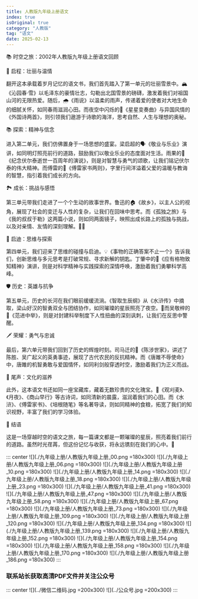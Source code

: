 ```yaml
---
title: 人教版九年级上册语文
index: true
isOriginal: true
category: "人教版"
tag: "语文"
date: 2025-02-13
---
```


📚 时空之旅：2002年人教版九年级上册语文回顾

🌟 启程：壮丽与温情

翻开这本承载着岁月记忆的语文书，我们首先踏入了第一单元的壮丽雪景中。🏔️《沁园春·雪》以毛泽东的豪情壮志，勾勒出北国雪景的磅礴，激发着我们对祖国山河的无限热爱。随后，🌧️《雨说》以温柔的雨声，传递着爱的使者对大地生命的细腻关怀，如同春雨滋润心田。而夜空中闪烁的🌟《星星变奏曲》与异国风情的《外国诗两首》，则引领我们遨游于诗歌的海洋，思考自然、人生与理想的奥秘。

📚 探索：精神与信念

进入第二单元，我们仿佛置身于一场思想的盛宴。梁启超的🗣️《敬业与乐业》演讲，如同明灯照亮前行的道路，鼓励我们以敬业乐业的态度面对生活。雨果的🎤《纪念伏尔泰逝世一百周年的演说》，则是对智慧与勇气的颂歌，让我们铭记伏尔泰的伟大精神。而傅雷的💌《傅雷家书两则》，字里行间洋溢着父爱的温暖与教诲的智慧，指引着我们成长的方向。

🏞️ 成长：挑战与感悟

第三单元带我们走进了一个个生动的故事世界。鲁迅的🏠《故乡》，以主人公的视角，展现了社会的变迁与人性的复杂，让我们在回味中思考。而《孤独之旅》与《我的叔叔于勒》这两篇小说，则如同两面镜子，映照出成长路上的孤独与挑战，以及对亲情、友情的深刻理解。👭👬

🧠 启迪：思维与探索

第四单元，我们迎来了思维的碰撞与启迪。💡《事物的正确答案不止一个》告诉我们，创新思维与多元思考是打破常规、寻求新解的钥匙。丁肇中的🔬《应有格物致知精神》演讲，则是对科学精神与实践探索的深情呼唤，激励着我们勇攀科学高峰。

🛡️ 历史：英雄与抗争

第五单元，历史的长河在我们眼前缓缓流淌。《智取生辰纲》从《水浒传》中摘取，梁山好汉的智勇双全与团结协作，如同璀璨的星辰照亮了夜空。🌌而吴敬梓的📜《范进中举》，则是对封建科举制度下人性扭曲的深刻讽刺，让我们在反思中警醒。

🗡️ 荣耀：勇气与忠诚

最后，第六单元带我们回到了历史的辉煌时刻。司马迁的📜《陈涉世家》，讲述了陈胜、吴广起义的英勇事迹，展现了古代农民的反抗精神。而《唐雎不辱使命》中，唐雎的机智勇敢与爱国情怀，如同利剑般穿透时空，激励着我们为正义而战。

📖 尾声：文化的滋养

此外，这本语文书还如同一座宝藏库，藏着无数珍贵的文化瑰宝。🌸《观刈麦》、《月夜》、《商山早行》等古诗词，如同清新的晨露，滋润着我们的心田。而《水浒》、《傅雷家书》、《培根随笔》等名著导读，则如同精神的食粮，拓宽了我们的知识视野，丰富了我们的学习体验。

🚀 结语

这是一场穿越时空的语文之旅，每一篇课文都是一颗璀璨的星辰，照亮着我们前行的道路。虽然时光荏苒，但这份记忆与收获，将永远镌刻在我们的心中。🌟

::: center
![](./九年级上册/人教版九年级上册_00.png =180x300)
![](./九年级上册/人教版九年级上册_06.png =180x300)
![](./九年级上册/人教版九年级上册_10.png =180x300)
![](./九年级上册/人教版九年级上册_14.png =180x300)
![](./九年级上册/人教版九年级上册_18.png =180x300)
![](./九年级上册/人教版九年级上册_23.png =180x300)
![](./九年级上册/人教版九年级上册_41.png =180x300)
![](./九年级上册/人教版九年级上册_47.png =180x300)
![](./九年级上册/人教版九年级上册_58.png =180x300)
![](./九年级上册/人教版九年级上册_67.png =180x300)
![](./九年级上册/人教版九年级上册_73.png =180x300)
![](./九年级上册/人教版九年级上册_109.png =180x300)
![](./九年级上册/人教版九年级上册_120.png =180x300)
![](./九年级上册/人教版九年级上册_134.png =180x300)
![](./九年级上册/人教版九年级上册_139.png =180x300)
![](./九年级上册/人教版九年级上册_152.png =180x300)
![](./九年级上册/人教版九年级上册_154.png =180x300)
![](./九年级上册/人教版九年级上册_158.png =180x300)
![](./九年级上册/人教版九年级上册_170.png =180x300)
![](./九年级上册/人教版九年级上册_186.png =180x300)
:::

### 联系站长获取高清PDF文件并关注公众号
::: center
![](../微信二维码.jpg =200x300)
![](../公众号.jpg =200x300)
:::
